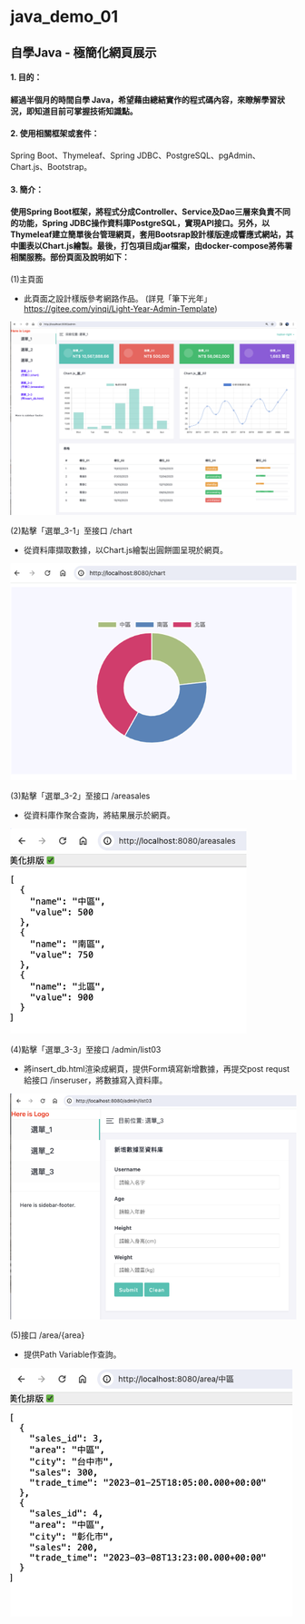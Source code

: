 # **java_demo_01**


## **自學Java - 極簡化網頁展示**

#### **1. 目的：** 
#### 經過半個月的時間自學 Java，希望藉由總結實作的程式碼內容，來瞭解學習狀況，即知道目前可掌握技術知識點。


#### **2. 使用相關框架或套件：**
Spring Boot、Thymeleaf、Spring JDBC、PostgreSQL、pgAdmin、Chart.js、Bootstrap。


#### **3. 簡介：** 
#### 使用Spring Boot框架，將程式分成Controller、Service及Dao三層來負責不同的功能，Spring JDBC操作資料庫PostgreSQL，實現API接口。另外，以Thymeleaf建立簡單後台管理網頁，套用Bootsrap設計樣版達成響應式網站，其中圖表以Chart.js繪製。最後，打包項目成jar檔案，由docker-compose將佈署相關服務。部份頁面及說明如下：

(1)主頁面
- 此頁面之設計樣版參考網路作品。
(詳見「筆下光年」<https://gitee.com/yinqi/Light-Year-Admin-Template>)

![avatar](./README_png/list_02.png) 

(2)點擊「選單_3-1」至接口 /chart 

- 從資料庫擷取數據，以Chart.js繪製出圓餅圖呈現於網頁。

![avatar](./README_png/list_03_a.png)

(3)點擊「選單_3-2」至接口 /areasales 
- 從資料庫作聚合查詢，將結果展示於網頁。

![avatar](./README_png/list_03_b.png)

(4)點擊「選單_3-3」至接口 /admin/list03 
- 將insert_db.html渲染成網頁，提供Form填寫新增數據，再提交post requst給接口 /inseruser，將數據寫入資料庫。

![avatar](./README_png/list_03_c.png)

(5)接口 /area/{area} 
- 提供Path Variable作查詢。

![avatar](./README_png/list_00.png)

